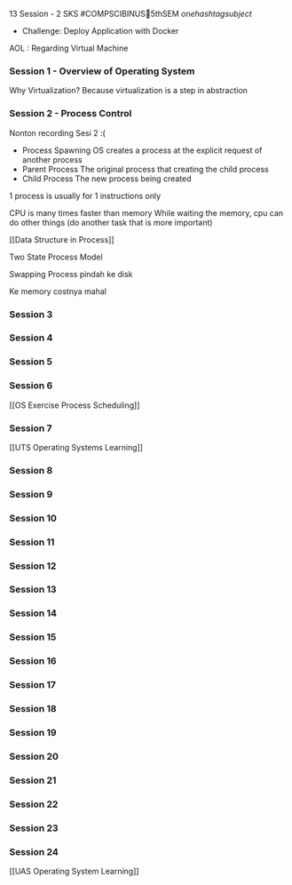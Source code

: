 13 Session - 2 SKS
#COMPSCIBINUS🏫5thSEM *onehashtagsubject*

- Challenge: Deploy Application with Docker

AOL : Regarding Virtual Machine
### Session 1 - Overview of Operating System
Why Virtualization?
Because virtualization is a step in abstraction



### Session 2 - Process Control
Nonton recording Sesi 2 :(
- Process Spawning
  OS creates a process at the explicit request of another process
- Parent Process
  The original process that creating the child process
- Child Process
  The new process being created

1 process is usually for 1 instructions only

CPU is many times faster than memory
While waiting the memory, cpu can do other things (do another task that is more important)

[[Data Structure in Process]]

Two State Process Model

Swapping
Process pindah ke disk

Ke memory costnya mahal 
### Session 3
### Session 4
### Session 5
### Session 6
[[OS Exercise Process Scheduling]]

### Session 7

[[UTS Operating Systems Learning]]

### Session 8
### Session 9
### Session 10
### Session 11
### Session 12
### Session 13
### Session 14
### Session 15
### Session 16
### Session 17
### Session 18
### Session 19
### Session 20
### Session 21
### Session 22
### Session 23
### Session 24
[[UAS Operating System Learning]]
